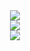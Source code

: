 <div align="center" width="250">
  <img src="https://readme-typing-svg.herokuapp.com/?color=%2336BCF7&lines=%D0%9D%D0%B0%D0%B3%D0%BE%D0%B2%D0%BD%D0%BE%D0%BA%D0%BE%D0%B4%D0%B8%D0%BB%20%D0%B8%20%D1%80%D0%B0%D0%B4)))">
</div>
<div align="center">
  <img src="https://github-readme-streak-stats.herokuapp.com/?user=Leonid-Vizel">
</div>
<div align="center">
  <img src="https://github-profile-trophy.vercel.app/?username=Leonid-Vizel">
</div>
